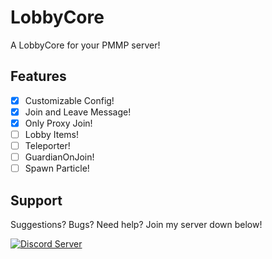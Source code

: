 # LobbyCore
A LobbyCore for your PMMP server!

## Features

- [x] Customizable Config!
- [x] Join and Leave Message!
- [x] Only Proxy Join!
- [ ] Lobby Items!
- [ ] Teleporter!
- [ ] GuardianOnJoin!
- [ ] Spawn Particle!

## Support

Suggestions? Bugs? Need help? Join my server down below!

<a href="https://discord.gg/hWt3XxF"><img src="https://discordapp.com/api/guilds/602329130977067019/embed.png" alt="Discord Server"/></a>

